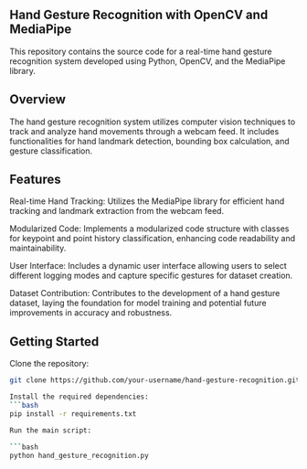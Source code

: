 ## Hand Gesture Recognition with OpenCV and MediaPipe
This repository contains the source code for a real-time hand gesture recognition system developed using Python, OpenCV, and the MediaPipe library.

## Overview
The hand gesture recognition system utilizes computer vision techniques to track and analyze hand movements through a webcam feed. It includes functionalities for hand landmark detection, bounding box calculation, and gesture classification.

## Features
Real-time Hand Tracking: Utilizes the MediaPipe library for efficient hand tracking and landmark extraction from the webcam feed.

Modularized Code: Implements a modularized code structure with classes for keypoint and point history classification, enhancing code readability and maintainability.

User Interface: Includes a dynamic user interface allowing users to select different logging modes and capture specific gestures for dataset creation.

Dataset Contribution: Contributes to the development of a hand gesture dataset, laying the foundation for model training and potential future improvements in accuracy and robustness.

## Getting Started
Clone the repository:

```bash
git clone https://github.com/your-username/hand-gesture-recognition.git

Install the required dependencies:
```bash
pip install -r requirements.txt

Run the main script:

```bash
python hand_gesture_recognition.py
